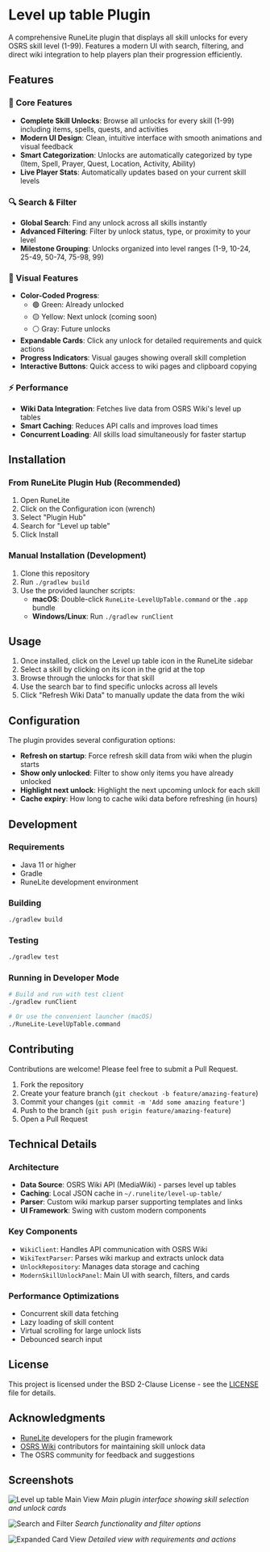 # Level up table Plugin

A comprehensive RuneLite plugin that displays all skill unlocks for every OSRS skill level (1-99). Features a modern UI with search, filtering, and direct wiki integration to help players plan their progression efficiently.

## Features

### 🎯 Core Features
- **Complete Skill Unlocks**: Browse all unlocks for every skill (1-99) including items, spells, quests, and activities
- **Modern UI Design**: Clean, intuitive interface with smooth animations and visual feedback
- **Smart Categorization**: Unlocks are automatically categorized by type (Item, Spell, Prayer, Quest, Location, Activity, Ability)
- **Live Player Stats**: Automatically updates based on your current skill levels

### 🔍 Search & Filter
- **Global Search**: Find any unlock across all skills instantly
- **Advanced Filtering**: Filter by unlock status, type, or proximity to your level
- **Milestone Grouping**: Unlocks organized into level ranges (1-9, 10-24, 25-49, 50-74, 75-98, 99)

### 🎨 Visual Features
- **Color-Coded Progress**:
  - 🟢 Green: Already unlocked
  - 🟡 Yellow: Next unlock (coming soon)
  - ⚪ Gray: Future unlocks
- **Expandable Cards**: Click any unlock for detailed requirements and quick actions
- **Progress Indicators**: Visual gauges showing overall skill completion
- **Interactive Buttons**: Quick access to wiki pages and clipboard copying

### ⚡ Performance
- **Wiki Data Integration**: Fetches live data from OSRS Wiki's level up tables
- **Smart Caching**: Reduces API calls and improves load times
- **Concurrent Loading**: All skills load simultaneously for faster startup

## Installation

### From RuneLite Plugin Hub (Recommended)
1. Open RuneLite
2. Click on the Configuration icon (wrench)
3. Select "Plugin Hub"
4. Search for "Level up table"
5. Click Install

### Manual Installation (Development)
1. Clone this repository
2. Run `./gradlew build`
3. Use the provided launcher scripts:
   - **macOS**: Double-click `RuneLite-LevelUpTable.command` or the `.app` bundle
   - **Windows/Linux**: Run `./gradlew runClient`

## Usage

1. Once installed, click on the Level up table icon in the RuneLite sidebar
2. Select a skill by clicking on its icon in the grid at the top
3. Browse through the unlocks for that skill
4. Use the search bar to find specific unlocks across all levels
5. Click "Refresh Wiki Data" to manually update the data from the wiki

## Configuration

The plugin provides several configuration options:

- **Refresh on startup**: Force refresh skill data from wiki when the plugin starts
- **Show only unlocked**: Filter to show only items you have already unlocked
- **Highlight next unlock**: Highlight the next upcoming unlock for each skill
- **Cache expiry**: How long to cache wiki data before refreshing (in hours)

## Development

### Requirements
- Java 11 or higher
- Gradle
- RuneLite development environment

### Building
```bash
./gradlew build
```

### Testing
```bash
./gradlew test
```

### Running in Developer Mode
```bash
# Build and run with test client
./gradlew runClient

# Or use the convenient launcher (macOS)
./RuneLite-LevelUpTable.command
```

## Contributing

Contributions are welcome! Please feel free to submit a Pull Request.

1. Fork the repository
2. Create your feature branch (`git checkout -b feature/amazing-feature`)
3. Commit your changes (`git commit -m 'Add some amazing feature'`)
4. Push to the branch (`git push origin feature/amazing-feature`)
5. Open a Pull Request

## Technical Details

### Architecture
- **Data Source**: OSRS Wiki API (MediaWiki) - parses level up tables
- **Caching**: Local JSON cache in `~/.runelite/level-up-table/`
- **Parser**: Custom wiki markup parser supporting templates and links
- **UI Framework**: Swing with custom modern components

### Key Components
- `WikiClient`: Handles API communication with OSRS Wiki
- `WikiTextParser`: Parses wiki markup and extracts unlock data
- `UnlockRepository`: Manages data storage and caching
- `ModernSkillUnlockPanel`: Main UI with search, filters, and cards

### Performance Optimizations
- Concurrent skill data fetching
- Lazy loading of skill content
- Virtual scrolling for large unlock lists
- Debounced search input

## License

This project is licensed under the BSD 2-Clause License - see the [LICENSE](LICENSE) file for details.

## Acknowledgments

- [RuneLite](https://runelite.net) developers for the plugin framework
- [OSRS Wiki](https://oldschool.runescape.wiki) contributors for maintaining skill unlock data
- The OSRS community for feedback and suggestions

## Screenshots

![Level up table Main View](https://i.imgur.com/placeholder1.png)
*Main plugin interface showing skill selection and unlock cards*

![Search and Filter](https://i.imgur.com/placeholder2.png)
*Search functionality and filter options*

![Expanded Card View](https://i.imgur.com/placeholder3.png)
*Detailed view with requirements and actions*